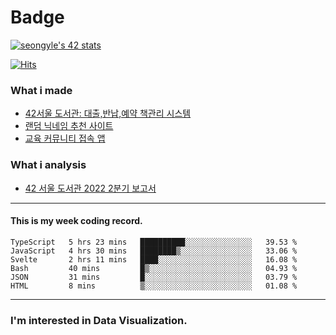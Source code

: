 # Badge
[![seongyle's 42 stats](https://badge42.vercel.app/api/v2/cl260u6td000609l4p4inxynw/stats?cursusId=21&coalitionId=86)](https://github.com/JaeSeoKim/badge42)

[![Hits](https://hits.seeyoufarm.com/api/count/incr/badge.svg?url=https%3A%2F%2Fgithub.com%2FYeonSeong-Lee&count_bg=%2379C83D&title_bg=%23555555&icon=&icon_color=%23E7E7E7&title=hits&edge_flat=false)](https://hits.seeyoufarm.com)

### What i made
- [42서울 도서관: 대출,반납,예약 책관리 시스템](https://42library.kr/)
- [랜덤 닉네임 추천 사이트](https://yeonseong-lee.github.io/random-nickname-website/)
- [교육 커뮤니티 접속 앱](https://github.com/YeonSeong-Lee/HufsLifeAcademy_app)


### What i analysis
- [42 서울 도서관 2022 2분기 보고서](https://rpubs.com/yeonseong/jiphyeonjeon_2022_2Q)
---

#### This is my week coding record.
<!--START_SECTION:waka-->

```text
TypeScript   5 hrs 23 mins   ██████████░░░░░░░░░░░░░░░   39.53 %
JavaScript   4 hrs 30 mins   ████████▒░░░░░░░░░░░░░░░░   33.06 %
Svelte       2 hrs 11 mins   ████░░░░░░░░░░░░░░░░░░░░░   16.08 %
Bash         40 mins         █▒░░░░░░░░░░░░░░░░░░░░░░░   04.93 %
JSON         31 mins         █░░░░░░░░░░░░░░░░░░░░░░░░   03.79 %
HTML         8 mins          ▒░░░░░░░░░░░░░░░░░░░░░░░░   01.08 %
```

<!--END_SECTION:waka-->
--- 

### I'm interested in Data Visualization.



<!--
**YeonSeong-Lee/YeonSeong-Lee** is a ✨ _special_ ✨ repository because its `README.md` (this file) appears on your GitHub profile.

Here are some ideas to get you started:

- 🔭 I’m currently working on ...
- 🌱 I’m currently learning ...
- 👯 I’m looking to collaborate on ...
- 🤔 I’m looking for help with ...
- 💬 Ask me about ...
- 📫 How to reach me: ...
- 😄 Pronouns: ...
- ⚡ Fun fact: ...
-->
